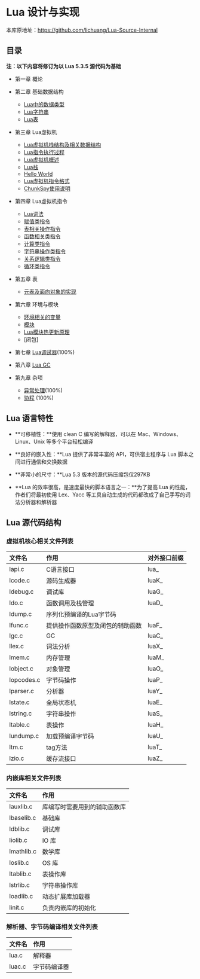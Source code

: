 # Lua 设计与实现

本库原地址：https://github.com/lichuang/Lua-Source-Internal

## 目录

**注：以下内容将修订为以 Lua 5.3.5 源代码为基础**

*	第一章 概论

*	第二章 基础数据结构
	*	[Lua中的数据类型](doc/ch02-Lua%E4%B8%AD%E7%9A%84%E6%95%B0%E6%8D%AE%E7%B1%BB%E5%9E%8B.md)
	*	[Lua字符串](doc/ch02-Lua%E5%AD%97%E7%AC%A6%E4%B8%B2%E7%B1%BB%E5%9E%8B.md)
	*	[Lua表](doc/ch02-Lua%E8%A1%A8.md)

*	第三章 Lua虚拟机
	*	[Lua虚拟机栈结构及相关数据结构](doc/ch03-Lua%E8%99%9A%E6%8B%9F%E6%9C%BA%E6%A0%88%E7%BB%93%E6%9E%84%E5%8F%8A%E7%9B%B8%E5%85%B3%E6%95%B0%E6%8D%AE%E7%BB%93%E6%9E%84.md)
	*	[Lua指令执行过程](doc/ch03-Lua%E6%8C%87%E4%BB%A4%E6%89%A7%E8%A1%8C%E8%BF%87%E7%A8%8B.md)
	*	[Lua虚拟机概述](doc/ch03-Lua%E8%99%9A%E6%8B%9F%E6%9C%BA%E6%A6%82%E8%BF%B0.md)
	*	[Lua栈](doc/ch03-Lua%E6%A0%88.md)
	*	[Hello World](doc/ch03-HelloWorld.md)
	*	[Lua虚拟机指令格式](doc/ch03-lua%E8%99%9A%E6%8B%9F%E6%9C%BA%E6%8C%87%E4%BB%A4%E6%A0%BC%E5%BC%8F.md)
	*	[ChunkSpy使用说明](doc/ch03-ChunkSpy%E4%BD%BF%E7%94%A8%E8%AF%B4%E6%98%8E.md)

*	第四章 Lua虚拟机指令
	* 	[Lua词法](doc/ch04-Lua%E8%AF%8D%E6%B3%95.md)
	* 	[赋值类指令](doc/ch04-%E8%B5%8B%E5%80%BC%E7%B1%BB%E6%8C%87%E4%BB%A4.md)
	*	[表相关操作指令](doc/ch04-%E8%A1%A8%E7%9B%B8%E5%85%B3%E6%93%8D%E4%BD%9C%E6%8C%87%E4%BB%A4.md)
	*	[函数相关类指令](doc/ch04-%E5%87%BD%E6%95%B0%E7%B1%BB%E6%8C%87%E4%BB%A4.md)
	*	[计算类指令](doc/ch04-%E8%AE%A1%E7%AE%97%E7%B1%BB%E6%8C%87%E4%BB%A4.md)
	*	[字符串操作类指令](doc/ch04-%E5%AD%97%E7%AC%A6%E4%B8%B2%E6%93%8D%E4%BD%9C%E6%8C%87%E4%BB%A4.md)
	*	[关系逻辑类指令](doc/ch04-%E9%80%BB%E8%BE%91%E5%85%B3%E7%B3%BB%E7%B1%BB%E6%8C%87%E4%BB%A4.md)
	*	[循环类指令](doc/ch04-循环类指令.md)

* 第五章 表
	*	[元表及面向对象的实现](doc/ch05-%E5%85%83%E8%A1%A8.md)

* 第六章 环境与模块
	* 	[环境相关的变量](doc/ch06-%E7%8E%AF%E5%A2%83%E7%9B%B8%E5%85%B3%E7%9A%84%E5%8F%98%E9%87%8F.md)
	* 	[模块](doc/ch06-%E6%A8%A1%E5%9D%97.md)
	* 	[Lua模块热更新原理](doc/ch06-%E7%83%AD%E6%9B%B4%E6%96%B0.md)
	*	[闭包]

* 第七章 [Lua调试器](doc/ch07-%E8%B0%83%E8%AF%95%E5%99%A8.md)(100%)

* 第八章 [Lua GC](doc/ch08-GC.md)

* 第九章 杂项
	* [异常处理](doc/ch09-%E5%BC%82%E5%B8%B8%E5%A4%84%E7%90%86.md)(100%)
	* [协程](doc/ch09-%E5%8D%8F%E7%A8%8B.md) (100%)

## Lua 语言特性

- **可移植性：**使用 clean C 编写的解释器，可以在 Mac、Windows、Linux、Unix 等多个平台轻松编译

- **良好的嵌入性：**Lua 提供了非常丰富的 API，可供宿主程序与 Lua 脚本之间进行通信和交换数据

- **非常小的尺寸：**Lua 5.3 版本的源代码压缩包仅297KB

- **Lua 的效率很高，是速度最快的脚本语言之一：**为了提高 Lua 的性能，作者们将最初使用 Lex、Yacc 等工具自动生成的代码都改成了自己手写的词法分析器和解析器

## Lua 源代码结构

### 虚拟机核心相关文件列表

|文件名|作用|对外接口前缀|
|:---|:---|:---|
|lapi.c|C语言接口|lua_|
|lcode.c|源码生成器|luaK_|
|ldebug.c|调试库|luaG_|
|ldo.c|函数调用及栈管理|luaD_|
|ldump.c|序列化预编译的Lua字节码||
|lfunc.c|提供操作函数原型及闭包的辅助函数|luaF_|
|lgc.c|GC|luaC_|
|llex.c|词法分析|luaX_|
|lmem.c|内存管理|luaM_|
|lobject.c|对象管理|luaO_|
|lopcodes.c|字节码操作|luaP_|
|lparser.c|分析器|luaY_|
|lstate.c|全局状态机|luaE_|
|lstring.c|字符串操作|luaS_|
|ltable.c|表操作|luaH_|
|lundump.c|加载预编译字节码|luaU_|
|ltm.c|tag方法|luaT_|
|lzio.c|缓存流接口|luaZ_|

### 内嵌库相关文件列表

|文件名|作用|
|:---|:---|
|lauxlib.c|库编写时需要用到的辅助函数库|
|lbaselib.c|基础库|
|ldblib.c|调试库|
|liolib.c|IO 库|
|lmathlib.c|数学库|
|loslib.c|OS 库|
|ltablib.c|表操作库|
|lstrlib.c|字符串操作库|
|loadlib.c|动态扩展库加载器|
|linit.c|负责内嵌库的初始化|

### 解析器、字节码编译相关文件列表

|文件名|作用|
|:---|:---|
|lua.c|解释器|
|luac.c|字节码编译器|

